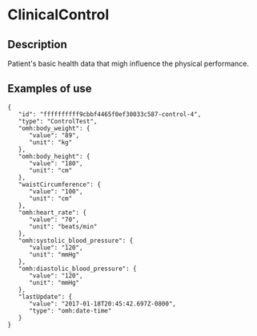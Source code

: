 # ClinicalControl

## Description

Patient's basic health data that migh influence the physical performance.

## Examples of use

```
{  
   "id": "ffffffffff9cbbf4465f0ef30033c587-control-4",
   "type": "ControlTest",
   "omh:body_weight": {  
      "value": "89",
      "unit": "kg"
   },
   "omh:body_height": {  
      "value": "180",
      "unit": "cm"
   },
   "waistCircumference": {  
      "value": "100",
      "unit": "cm"
   },
   "omh:heart_rate": {  
      "value": "70",
      "unit": "beats/min"
   },
   "omh:systolic_blood_pressure": {  
      "value": "120",
      "unit": "mmHg"
   },
   "omh:diastolic_blood_pressure": {  
      "value": "120",
      "unit": "mmHg"
   },
   "lastUpdate": {  
      "value": "2017-01-18T20:45:42.697Z-0800",
      "type": "omh:date-time"
   }
}
```
